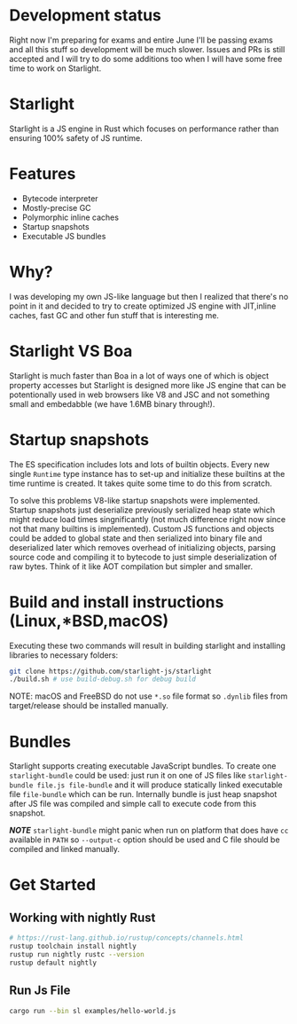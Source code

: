 # Development status
Right now I'm preparing for exams and entire June I'll be passing exams and all this stuff so development will be much slower. Issues and PRs is still accepted and I will try to do some additions too when I will have some free time to work on Starlight.

# Starlight

Starlight is a JS engine in Rust which focuses on performance rather than ensuring 100% safety of JS runtime.


# Features
- Bytecode interpreter
- Mostly-precise GC
- Polymorphic inline caches
- Startup snapshots
- Executable JS bundles

# Why?

I was developing my own JS-like language but then I realized that there's no point in it and decided to try to create optimized JS engine with JIT,inline caches, fast GC and other fun stuff that is interesting me.

# Starlight VS Boa
Starlight is much faster than Boa in a lot of ways one of which is object property accesses but Starlight is designed more like JS engine that can be potentionally used in web browsers like V8 and JSC and not something small and embedabble (we have 1.6MB binary through!).

# Startup snapshots
The ES specification includes lots and lots of builtin objects. Every new single `Runtime` type instance has to set-up and initialize these builtins at the time runtime is created. It takes quite some time to do this from scratch.


To solve this problems V8-like startup snapshots were implemented. Startup snapshots just deserialize previously serialized heap state which might reduce load times singnificantly (not much difference right now since not that many builtins is implemented). Custom JS functions and objects could be added to global state and then serialized into binary file and deserialized later which removes overhead of initializing objects, parsing source code and compiling it to bytecode to just simple deserialization of raw bytes. Think of it like AOT compilation but simpler and smaller.


# Build and install instructions (Linux,*BSD,macOS)
Executing these two commands will result in building starlight and installing libraries to necessary folders: 
```sh
git clone https://github.com/starlight-js/starlight
./build.sh # use build-debug.sh for debug build
```

NOTE: macOS and FreeBSD do not use `*.so` file format so `.dynlib` files from target/release should be installed manually.

# Bundles

Starlight supports creating executable JavaScript bundles. To create one `starlight-bundle` could be used: just run it on one of JS files like `starlight-bundle file.js file-bundle` and it will produce statically linked executable file `file-bundle` which can be run. Internally bundle is just heap snapshot after JS file was compiled and simple call to execute code from this snapshot.

***NOTE*** `starlight-bundle` might panic when run on platform that does have `cc` available in `PATH` so `--output-c` option should be used and C file should be compiled and linked manually.

# Get Started
## Working with nightly Rust
```bash
# https://rust-lang.github.io/rustup/concepts/channels.html
rustup toolchain install nightly
rustup run nightly rustc --version
rustup default nightly
```

## Run Js File
```bash
cargo run --bin sl examples/hello-world.js
```
